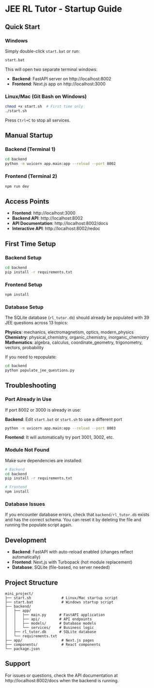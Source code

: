 # JEE RL Tutor - Startup Guide

## Quick Start

### Windows
Simply double-click `start.bat` or run:
```bash
start.bat
```

This will open two separate terminal windows:
- **Backend**: FastAPI server on http://localhost:8002
- **Frontend**: Next.js app on http://localhost:3000

### Linux/Mac (Git Bash on Windows)
```bash
chmod +x start.sh  # First time only
./start.sh
```

Press `Ctrl+C` to stop all services.

## Manual Startup

### Backend (Terminal 1)
```bash
cd backend
python -m uvicorn app.main:app --reload --port 8002
```

### Frontend (Terminal 2)
```bash
npm run dev
```

## Access Points

- **Frontend**: http://localhost:3000
- **Backend API**: http://localhost:8002
- **API Documentation**: http://localhost:8002/docs
- **Interactive API**: http://localhost:8002/redoc

## First Time Setup

### Backend Setup
```bash
cd backend
pip install -r requirements.txt
```

### Frontend Setup
```bash
npm install
```

### Database Setup
The SQLite database (`rl_tutor.db`) should already be populated with 39 JEE questions across 13 topics:

**Physics**: mechanics, electromagnetism, optics, modern_physics  
**Chemistry**: physical_chemistry, organic_chemistry, inorganic_chemistry  
**Mathematics**: algebra, calculus, coordinate_geometry, trigonometry, vectors, probability

If you need to repopulate:
```bash
cd backend
python populate_jee_questions.py
```

## Troubleshooting

### Port Already in Use
If port 8002 or 3000 is already in use:

**Backend**: Edit `start.bat` or `start.sh` to use a different port
```bash
python -m uvicorn app.main:app --reload --port 8003
```

**Frontend**: It will automatically try port 3001, 3002, etc.

### Module Not Found
Make sure dependencies are installed:
```bash
# Backend
cd backend
pip install -r requirements.txt

# Frontend
npm install
```

### Database Issues
If you encounter database errors, check that `backend/rl_tutor.db` exists and has the correct schema. You can reset it by deleting the file and running the populate script again.

## Development

- **Backend**: FastAPI with auto-reload enabled (changes reflect automatically)
- **Frontend**: Next.js with Turbopack (hot module replacement)
- **Database**: SQLite (file-based, no server needed)

## Project Structure
```
mini_project/
├── start.sh              # Linux/Mac startup script
├── start.bat             # Windows startup script
├── backend/
│   ├── app/
│   │   ├── main.py      # FastAPI application
│   │   ├── api/         # API endpoints
│   │   ├── models/      # Database models
│   │   └── services/    # Business logic
│   ├── rl_tutor.db      # SQLite database
│   └── requirements.txt
├── app/                  # Next.js pages
├── components/           # React components
└── package.json
```

## Support

For issues or questions, check the API documentation at http://localhost:8002/docs when the backend is running.
